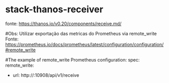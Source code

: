 # stack-thanos-receiver
fonte: https://thanos.io/v0.20/components/receive.md/

#Obs: Utilizar exportação das metricas do Prometheus via remote_write
Fonte: https://prometheus.io/docs/prometheus/latest/configuration/configuration/#remote_write

#The example of remote_write Prometheus configuration:
spec:
  remote_write:
  - url: http://<thanos-receive-container-ip>:10908/api/v1/receive
